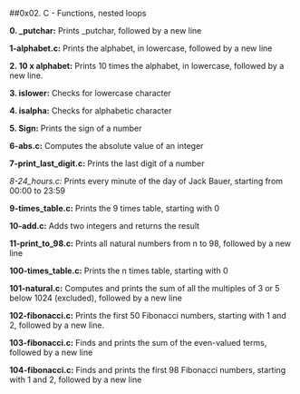 ##0x02. C - Functions, nested loops

**0. _putchar:** Prints _putchar, followed by a new line

**1-alphabet.c:** Prints the alphabet, in lowercase, followed by a new line

**2. 10 x alphabet:** Prints 10 times the alphabet, in lowercase, followed by a new line.

**3. islower:** Checks for lowercase character

**4. isalpha:** Checks for alphabetic character

**5. Sign:** Prints the sign of a number

**6-abs.c:** Computes the absolute value of an integer

**7-print_last_digit.c:** Prints the last digit of a number

*8-24_hours.c:* Prints every minute of the day of Jack Bauer, starting from 00:00 to 23:59

**9-times_table.c:** Prints the 9 times table, starting with 0

**10-add.c:** Adds two integers and returns the result

**11-print_to_98.c:** Prints all natural numbers from n to 98, followed by a new line

**100-times_table.c:** Prints the n times table, starting with 0

**101-natural.c:** Computes and prints the sum of all the multiples of 3 or 5 below 1024 (excluded), followed by a new line

**102-fibonacci.c:** Prints the first 50 Fibonacci numbers, starting with 1 and 2, followed by a new line.

**103-fibonacci.c:** Finds and prints the sum of the even-valued terms, followed by a new line

**104-fibonacci.c:** Finds and prints the first 98 Fibonacci numbers, starting with 1 and 2, followed by a new line


